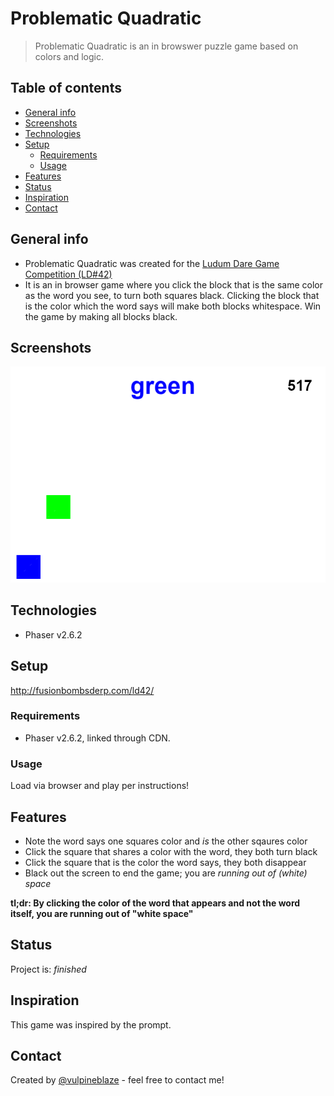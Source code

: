 # Problematic Quadratic
> Problematic Quadratic is an in browswer puzzle game based on colors and logic.

## Table of contents
* [General info](#general-info)
* [Screenshots](#screenshots)
* [Technologies](#technologies)
* [Setup](#setup)
  * [Requirements](#requirements)
  * [Usage](#usage)
* [Features](#features)
* [Status](#status)
* [Inspiration](#inspiration)
* [Contact](#contact)

## General info
* Problematic Quadratic was created for the [Ludum Dare Game Competition (LD#42)](https://ldjam.com/about)
* It is an in browser game where you click the block that is the same color as the word you see, to turn both squares black.  Clicking the block that is the color which the word says will make both blocks whitespace.  Win the game by making all blocks black.

## Screenshots
![screenshot](https://github.com/vulpineblaze/ld42_problematic_quadratic/blob/master/screenshotLD42.PNG)

## Technologies
* Phaser v2.6.2

## Setup
http://fusionbombsderp.com/ld42/

### Requirements
* Phaser v2.6.2, linked through CDN.

### Usage
Load via browser and play per instructions!

## Features
 * Note the word says one squares color and *is* the other sqaures color
 * Click the square that shares a color with the word, they both turn black
 * Click the square that is the color the word says, they both disappear
 * Black out the screen to end the game; you are *running out of (white) space*

**tl;dr: By clicking the color of the word that appears and not the word itself, you are running out of "white space"**

## Status
Project is: _finished_

## Inspiration
This game was inspired by the prompt.

## Contact
Created by [@vulpineblaze](https://github.com/vulpineblaze) - feel free to contact me!
